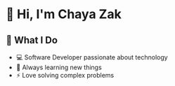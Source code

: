 # 👋 Hi, I'm Chaya Zak

## 🚀 What I Do
- 💻 Software Developer passionate about technology
- 🌱 Always learning new things
- ⚡ Love solving complex problems
